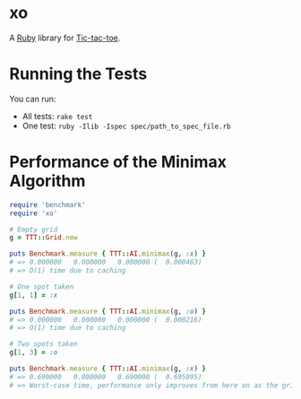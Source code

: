 # xo

A [Ruby](http://www.ruby-lang.org/en/) library for [Tic-tac-toe](http://en.wikipedia.org/wiki/Tic-tac-toe).

# Running the Tests

You can run:

- All tests: `rake test`
- One test: `ruby -Ilib -Ispec spec/path_to_spec_file.rb`

# Performance of the Minimax Algorithm

```ruby
require 'benchmark'
require 'xo'

# Empty grid
g = TTT::Grid.new

puts Benchmark.measure { TTT::AI.minimax(g, :x) }
# => 0.000000   0.000000   0.000000 (  0.000463)
# => O(1) time due to caching

# One spot taken
g[1, 1] = :x

puts Benchmark.measure { TTT::AI.minimax(g, :o) }
# => 0.000000   0.000000   0.000000 (  0.000216)
# => O(1) time due to caching

# Two spots taken
g[1, 3] = :o

puts Benchmark.measure { TTT::AI.minimax(g, :x) }
# => 0.690000   0.000000   0.690000 (  0.695095)
# => Worst-case time, performance only improves from here on as the grid gets filled
```
